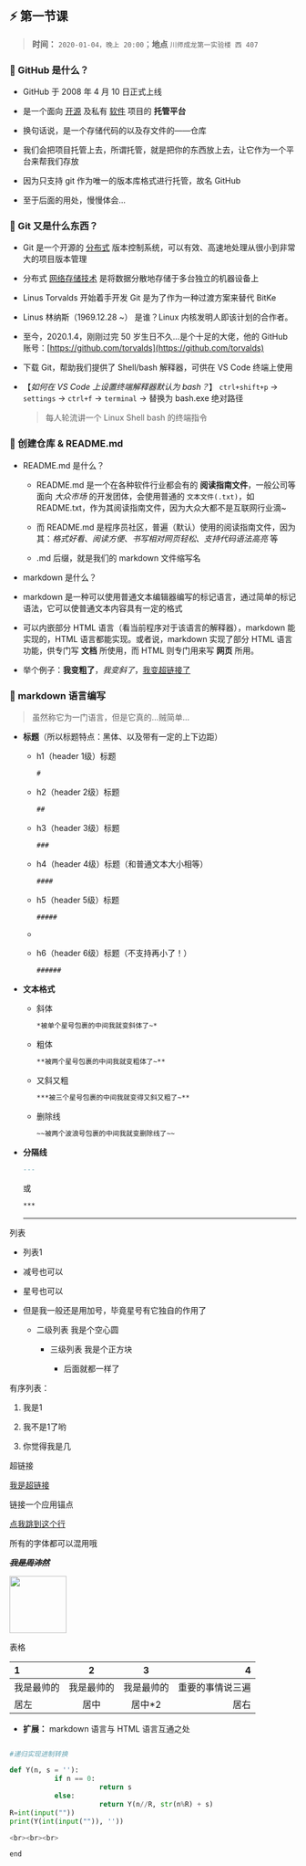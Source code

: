 ## ⚡ 第一节课

> **时间：** `2020-01-04，晚上 20:00`；**地点** `川师成龙第一实验楼 西 407`

### 💬 GitHub 是什么？

+ GitHub 于 2008 年 4 月 10 日正式上线

+ 是一个面向 [开源](#hello) 及私有 [软件](#hello) 项目的 **托管平台**

+ 换句话说，是一个存储代码的以及存文件的——仓库

+ 我们会把项目托管上去，所谓托管，就是把你的东西放上去，让它作为一个平台来帮我们存放

+ 因为只支持 git 作为唯一的版本库格式进行托管，故名 GitHub

+ 至于后面的用处，慢慢体会...

### 💬 Git 又是什么东西？

+ Git 是一个开源的 [分布式](#hello) 版本控制系统，可以有效、高速地处理从很小到非常大的项目版本管理

+ 分布式 [网络存储技术](#hello) 是将数据分散地存储于多台独立的机器设备上

+ Linus Torvalds 开始着手开发 Git 是为了作为一种过渡方案来替代 BitKe

+ Linus 林纳斯（1969.12.28 ~） 是谁？Linux 内核发明人即该计划的合作者。

+ 至今，2020.1.4，刚刚过完 50 岁生日不久...是个十足的大佬，他的 GitHub 账号：[https://github.com/torvalds](https://github.com/torvalds)

+ 下载 Git，帮助我们提供了 Shell/bash 解释器，可供在 VS Code 终端上使用

+ 【*如何在 VS Code 上设置终端解释器默认为 bash？*】 `ctrl+shift+p` → `settings` → `ctrl+f` → `terminal` → 替换为 bash.exe 绝对路径

	> 每人轮流讲一个 Linux Shell bash 的终端指令

### 💬 创建仓库 & README.md

+ README.md 是什么？

	+ README.md 是一个在各种软件行业都会有的 **阅读指南文件**，一般公司等面向 *大众市场* 的开发团体，会使用普通的 `文本文件(.txt)`，如 README.txt，作为其阅读指南文件，因为大众大都不是互联网行业滴~

	+ 而 README.md 是程序员社区，普遍（默认）使用的阅读指南文件，因为其：*格式好看*、*阅读方便*、*书写相对网页轻松*、*支持代码语法高亮* 等

	+ .md 后缀，就是我们的 markdown 文件缩写名
  
+ markdown 是什么？  
  
 + markdown 是一种可以使用普通文本编辑器编写的标记语言，通过简单的标记语法，它可以使普通文本内容具有一定的格式  
  
 + 可以内嵌部分 HTML 语言（看当前程序对于该语言的解释器），markdown 能实现的，HTML 语言都能实现。或者说，markdown 实现了部分 HTML 语言功能，供专门写 **文档** 所使用，而 HTML 则专门用来写 **网页** 所用。  
  
 + 举个例子：<b>我变粗了</b>，<i>我变斜了</i>，<a href="#hello">我变超链接了</a>

### 💬 markdown 语言编写

> 虽然称它为一门语言，但是它真的...贼简单...

+ **标题**（所以标题特点：黑体、以及带有一定的上下边距）

	+ h1（header 1级）标题

		```markdown
		#
		```

	+ h2（header 2级）标题

 		```markdown
		##
		```

	+ h3（header 3级）标题

 		```markdown
		###
		```

	+ h4（header 4级）标题（和普通文本大小相等）

 		```markdown
		####
		```
	
	+ h5（header 5级）标题

 		```markdown
		#####
		```
	
	+ 

	+ h6（header 6级）标题（不支持再小了！）

 		```markdown
		######
		```
	
+ **文本格式**

	+ 斜体

		```markdown
		*被单个星号包裹的中间我就变斜体了~*
		```

	+ 粗体

		```markdown
		**被两个星号包裹的中间我就变粗体了~**
		```

	+ 又斜又粗

		```markdown
		***被三个星号包裹的中间我就变得又斜又粗了~**
		```

	+ 删除线

		```markdown
		~~被两个波浪号包裹的中间我就变删除线了~~
		```

+ **分隔线**

	```markdown
	---
	```

	或

	```markdown
	***
	```

	---

列表

+ 列表1

- 减号也可以

* 星号也可以

+ 但是我一般还是用加号，毕竟星号有它独自的作用了

	+ 二级列表 我是个空心圆
		
		+ 三级列表 我是个正方块
			
			+ 后面就都一样了

有序列表：

1. 我是1

1. 我不是1了哟

1. 你觉得我是几


超链接

[我是超链接](http://www.baidu.com)

链接一个应用锚点

[点我跳到这个行](+h1header1级标题)

所有的字体都可以混用哦

~~***我是周沛然***~~

<img src="timg.jpg" width="100">

表格

|1|2|3|4|
|:-|:-:|:-:|-:|
|我是最帅的|我是最帅的|我是最帅的|重要的事情说三遍|
|居左|居中|居中*2|居右|

+ **扩展：** markdown 语言与 HTML 语言互通之处

```python

#递归实现进制转换

def Y(n, s = ''):
           if n == 0:
                      return s
           else:
                      return Y(n//R, str(n%R) + s)
R=int(input(""))
print(Y(int(input("")), ''))

<br><br><br>

end
